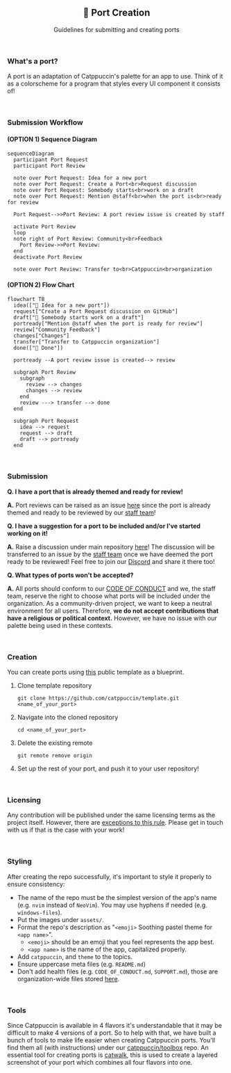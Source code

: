 <p align="center">
  <h2 align="center">🧱 Port Creation</h2>
</p>

<p align="center">
	Guidelines for submitting and creating ports
</p>

&nbsp;

### What's a port?

A port is an adaptation of Catppuccin's palette for an app to use. Think of it
as a colorscheme for a program that styles every UI component it consists of!

&nbsp;

### Submission Workflow

#### (OPTION 1) Sequence Diagram

```mermaid
sequenceDiagram
  participant Port Request
  participant Port Review

  note over Port Request: Idea for a new port
  note over Port Request: Create a Port<br>Request discussion
  note over Port Request: Somebody starts<br>work on a draft
  note over Port Request: Mention @staff<br>when the port is<br>ready for review

  Port Request-->>Port Review: A port review issue is created by staff

  activate Port Review
  loop
  note right of Port Review: Community<br>Feedback
    Port Review->>Port Review: 
  end
  deactivate Port Review

  note over Port Review: Transfer to<br>Catppuccin<br>organization
```

#### (OPTION 2) Flow Chart

```mermaid
flowchart TB
  idea(["💭 Idea for a new port"])
  request["Create a Port Request discussion on GitHub"]
  draft["🚧 Somebody starts work on a draft"]
  portready["Mention @staff when the port is ready for review"]
  review["Community Feedback"]
  changes["Changes"]
  transfer["Transfer to Catppuccin organization"]
  done(["🎉 Done"])

  portready --A port review issue is created--> review

  subgraph Port Review
    subgraph  
      review --> changes
      changes --> review
    end
    review ---> transfer --> done
  end

  subgraph Port Request
    idea --> request
    request --> draft
    draft --> portready
  end
```

&nbsp;

### Submission

**Q. I have a port that is already themed and ready for review!**

**A.** Port reviews can be raised as an issue [here](<>) since the port is
already themed and ready to be reviewed by our
[staff team](https://github.com/orgs/catppuccin/teams/staff/members)!

**Q. I have a suggestion for a port to be included and/or I've started working
on it!**

**A.** Raise a discussion under main repository
[here](https://github.com/catppuccin/catppuccin/discussions/new?category=port-suggestions)!
The discussion will be transferred to an issue by the
[staff team](https://github.com/orgs/catppuccin/teams/staff/members) once we
have deemed the port ready to be reviewed! Feel free to join our
[Discord](https://discord.com/invite/r6Mdz5dpFc) and share it there too!

**Q. What types of ports won't be accepted?**

**A.** All ports should conform to our
[CODE OF CONDUCT](https://github.com/catppuccin/.github/blob/main/CODE_OF_CONDUCT.md)
and we, the staff team, reserve the right to choose what ports will be included
under the organization. As a community-driven project, we want to keep a neutral
environment for all users. Therefore, **we do not accept contributions that have
a religious or political context.** However, we have no issue with our palette
being used in these contexts.

&nbsp;

### Creation

You can create ports using [this](https://github.com/catppuccin/template) public
template as a blueprint.

1. Clone template repository

   ```
   git clone https://github.com/catppuccin/template.git <name_of_your_port>
   ```

2. Navigate into the cloned repository

   ```
   cd <name_of_your_port>
   ```

3. Delete the existing remote

   ```
   git remote remove origin
   ```

4. Set up the rest of your port, and push it to your user repository!

&nbsp;

### Licensing

Any contribution will be published under the same licensing terms as the project
itself. However, there are
[exceptions to this rule](https://github.com/search?q=org%3Acatppuccin+-license%3Amit).
Please get in touch with us if that is the case with your work!

&nbsp;

### Styling

After creating the repo successfully, it's important to style it properly to
ensure consistency:

- The name of the repo must be the simplest version of the app's name (e.g.
  `nvim` instead of `NeoVim`). You may use hyphens if needed (e.g.
  `windows-files`).
- Put the images under `assets/`.
- Format the repo's description as "`<emoji>` Soothing pastel theme for
  `<app name>`".
  - `<emoji>` should be an emoji that you feel represents the app best.
  - `<app name>` is the name of the app, capitalized properly.
- Add `catppuccin`, and `theme` to the topics.
- Ensure uppercase meta files (e.g. `README.md`)
- Don't add health files (e.g. `CODE_OF_CONDUCT.md`, `SUPPORT.md`), those are
  organization-wide files stored [here](https://github.com/catppuccin/.github).

&nbsp;

### Tools

Since Catppuccin is available in 4 flavors it's understandable that it may be
difficult to make 4 versions of a port. So to help with that, we have built a
bunch of tools to make life easier when creating Catppuccin ports. You'll find
them all (with instructions) under our
[catppuccin/toolbox](https://github.com/catppuccin/toolbox) repo. An essential
tool for creating ports is
[catwalk](https://github.com/catppuccin/toolbox#catwalk), this is used to create
a layered screenshot of your port which combines all four flavors into one.
